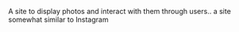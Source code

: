 A site to display photos and interact with them through users.. a site somewhat similar to Instagram
